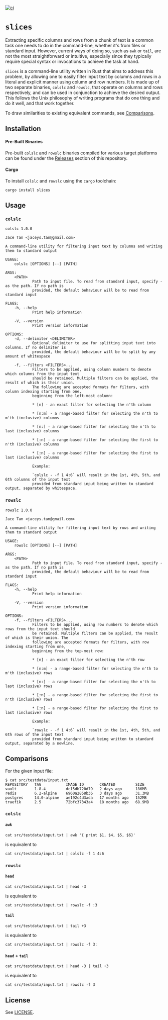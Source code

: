 [![ci](https://github.com/jace-ys/slices/workflows/ci/badge.svg)](https://github.com/jace-ys/slices/actions?query=workflow%3Aci)

# `slices`

Extracting specific columns and rows from a chunk of text is a common task one needs to do in the command-line, whether it's from files or standard input. However, current ways of doing so, such as `awk` or `tail`, are not the most straightforward or intuitive, especially since they typically require special syntax or invocations to achieve the task at hand.

`slices` is a command-line utility written in Rust that aims to address this problem, by allowing one to easily filter input text by columns and rows in a literal and explicit manner using column and row numbers. It is made up of two separate binaries, `colslc` and `rowslc`, that operate on columns and rows respectively, and can be used in conjunction to achieve the desired output. This follows the Unix philosophy of writing programs that do one thing and do it well, and that work together.

To draw similarities to existing equivalent commands, see [Comparisons](#comparisons).

## Installation

#### Pre-Built Binaries

Pre-built `colslc` and `rowslc` binaries compiled for various target platforms can be found under the [Releases](https://github.com/jace-ys/slices/releases) section of this repository.

#### Cargo

To install `colslc` and `rowslc` using the `cargo` toolchain:

```shell
cargo install slices
```

## Usage

### `colslc`

```
colslc 1.0.0

Jace Tan <jaceys.tan@gmail.com>

A command-line utility for filtering input text by columns and writing them to standard output

USAGE:
    colslc [OPTIONS] [--] [PATH]

ARGS:
    <PATH>
            Path to input file. To read from standard input, specify - as the path. If no path is
            provided, the default behaviour will be to read from standard input

FLAGS:
    -h, --help
            Print help information

    -V, --version
            Print version information

OPTIONS:
    -d, --delimiter <DELIMITER>
            Optional delimiter to use for splitting input text into columns. If no delimiter is
            provided, the default behaviour will be to split by any amount of whitespace

    -f, --filters <FILTERS>...
            Filters to be applied, using column numbers to denote which columns from the input text
            should be retained. Multiple filters can be applied, the result of which is their union.
            The following are accepted formats for filters, with column indexing starting from one,
            beginning from the left-most column:
            
            * [n] - an exact filter for selecting the n'th column
            
            * [n:m] - a range-based filter for selecting the n'th to m'th (inclusive) columns
            
            * [n:] - a range-based filter for selecting the n'th to last (inclusive) columns
            
            * [:n] - a range-based filter for selecting the first to n'th (inclusive) columns
            
            * [:n] - a range-based filter for selecting the first to last (inclusive) columns
            
            Example:
            
            `colslc - -f 1 4:6` will result in the 1st, 4th, 5th, and 6th columns of the input text
            provided from standard input being written to standard output, separated by whitespace.
```

### `rowslc`

```
rowslc 1.0.0

Jace Tan <jaceys.tan@gmail.com>

A command-line utility for filtering input text by rows and writing them to standard output

USAGE:
    rowslc [OPTIONS] [--] [PATH]

ARGS:
    <PATH>
            Path to input file. To read from standard input, specify - as the path. If no path is
            provided, the default behaviour will be to read from standard input

FLAGS:
    -h, --help
            Print help information

    -V, --version
            Print version information

OPTIONS:
    -f, --filters <FILTERS>...
            Filters to be applied, using row numbers to denote which rows from the input text should
            be retained. Multiple filters can be applied, the result of which is their union. The
            following are accepted formats for filters, with row indexing starting from one,
            beginning from the top-most row:
            
            * [n] - an exact filter for selecting the n'th row
            
            * [n:m] - a range-based filter for selecting the n'th to m'th (inclusive) rows
            
            * [n:] - a range-based filter for selecting the n'th to last (inclusive) rows
            
            * [:n] - a range-based filter for selecting the first to n'th (inclusive) rows
            
            * [:n] - a range-based filter for selecting the first to last (inclusive) rows
            
            Example:
            
            `rowslc - -f 1 4:6` will result in the 1st, 4th, 5th, and 6th rows of the input text
            provided from standard input being written to standard output, separated by a newline.
```

## Comparisons

For the given input file:

```shell
$ cat src/testdata/input.txt
REPOSITORY   TAG           IMAGE ID       CREATED         SIZE
vault        1.8.4         dc15db720d79   2 days ago      186MB
redis        6.2-alpine    6960a2858b36   3 days ago      31.3MB
postgres     14.0-alpine   ae192c4d3ada   17 months ago   152MB
traefik      2.5           72bfc37343a4   18 months ago   68.9MB
```

### `colslc`

#### `awk`

```shell
cat src/testdata/input.txt | awk '{ print $1, $4, $5, $6}'
```

is equivalent to

```shell
cat src/testdata/input.txt | colslc -f 1 4:6
```

### `rowslc`

#### `head`

```shell
cat src/testdata/input.txt | head -3
```

is equivalent to 

```
cat src/testdata/input.txt | rowslc -f :3
```

#### `tail`

```shell
cat src/testdata/input.txt | tail +3
```

is equivalent to 

```
cat src/testdata/input.txt | rowslc -f 3:
```

#### `head` + `tail`

```shell
cat src/testdata/input.txt | head -3 | tail +3
```

is equivalent to 

```
cat src/testdata/input.txt | rowslc -f 3
```

## License

See [LICENSE](LICENSE).